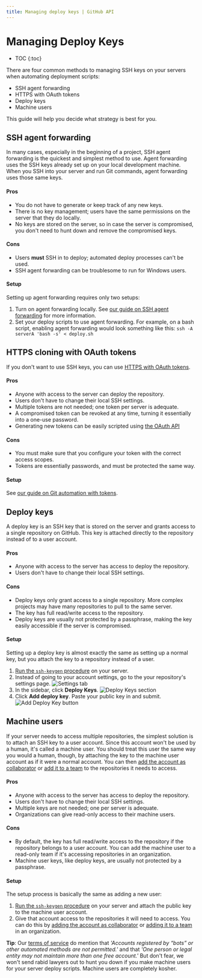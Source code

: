 ```yaml
---
title: Managing deploy keys | GitHub API
---
```


# Managing Deploy Keys

* TOC
{:toc}

There are four common methods to managing SSH keys on your servers when automating deployment scripts:

* SSH agent forwarding
* HTTPS with OAuth tokens
* Deploy keys
* Machine users

This guide will help you decide what strategy is best for you.

## SSH agent forwarding

In many cases, especially in the beginning of a project, SSH agent forwarding is the quickest and simplest method to use.  Agent forwarding uses the SSH keys already set up on your local development machine. When you SSH into your server and run Git commands, agent forwarding uses those same keys.

#### Pros

* You do not have to generate or keep track of any new keys.
* There is no key management; users have the same permissions on the server that they do locally.
* No keys are stored on the server, so in case the server is compromised, you don't need to hunt down and remove the compromised keys.

#### Cons

* Users **must** SSH in to deploy; automated deploy processes can't be used.
* SSH agent forwarding can be troublesome to run for Windows users.

#### Setup

Setting up agent forwarding requires only two setups:

1. Turn on agent forwarding locally. See [our guide on SSH agent forwarding][ssh-agent-forwarding] for more information.
2. Set your deploy scripts to use agent forwarding. For example, on a bash script, enabling agent forwarding would look something like this: `ssh -A serverA 'bash -s' < deploy.sh`

## HTTPS cloning with OAuth tokens

If you don't want to use SSH keys, you can use [HTTPS with OAuth tokens][git-automation].

#### Pros

* Anyone with access to the server can deploy the repository.
* Users don't have to change their local SSH settings.
* Multiple tokens are not needed; one token per server is adequate.
* A compromised token can be revoked at any time, turning it essentially into a one-use password.
* Generating new tokens can be easily scripted using [the OAuth API](https://developer.github.com/v3/oauth_authorizations/#create-a-new-authorization)

#### Cons

* You must make sure that you configure your token with the correct access scopes.
* Tokens are essentially passwords, and must be protected the same way.

#### Setup

See [our guide on Git automation with tokens][git-automation].

## Deploy keys

A deploy key is an SSH key that is stored on the server and grants access to a single repository on GitHub.  This key is attached directly to the repository instead of to a user account.

#### Pros

* Anyone with access to the server has access to deploy the repository.
* Users don't have to change their local SSH settings.

#### Cons

* Deploy keys only grant access to a single repository. More complex projects may have many repositories to pull to the same server.
* The key has full read/write access to the repository.
* Deploy keys are usually not protected by a passphrase, making the key easily accessible if the server is compromised.

#### Setup

Setting up a deploy key is almost exactly the same as setting up a normal key, but you attach the key to a repository instead of a user.

1. [Run the `ssh-keygen` procedure][generating-ssh-keys] on your server.
2. Instead of going to your account settings, go to the your repository's settings page.
   ![Settings tab](https://github-images.s3.amazonaws.com/help/repository/repo-actions-settings.png)
3. In the sidebar, click **Deploy Keys**.
   ![Deploy Keys section](/images/deploy-keys.png)
3. Click **Add deploy key**. Paste your public key in and submit.
   ![Add Deploy Key button](https://github-images.s3.amazonaws.com/help/repository/repo-deploy-key.png)

## Machine users

If your server needs to access multiple repositories, the simplest solution is to attach an SSH key to a user account.  Since this account won't be used by a human, it's called a machine user. You should treat this user the same way you would a human, though, by attaching the key to the machine user account as if it were a normal account. You can then [add the account as collaborator][collaborator] or [add it to a team][team] to the repositories it needs to access.

#### Pros

* Anyone with access to the server has access to deploy the repository.
* Users don't have to change their local SSH settings.
* Multiple keys are not needed; one per server is adequate.
* Organizations can give read-only access to their machine users.

#### Cons

* By default, the key has full read/write access to the repository if the repository belongs to a user account. You can add the machine user to a read-only team if it's accessing repositories in an organization.
* Machine user keys, like deploy keys, are usually not protected by a passphrase.

#### Setup

The setup process is basically the same as adding a new user:

1. [Run the `ssh-keygen` procedure][generating-ssh-keys] on your server and attach the public key to the machine user account.
2. Give that account access to the repositories it will need to access. You can do this by [adding the account as collaborator][collaborator] or [adding it to a team][team] in an organization.


<div class="alert">

<strong>Tip</strong>: Our <a href="https://help.github.com/articles/github-terms-of-service">terms of service</a> do mention that <em>'Accounts registered by “bots” or other automated methods are not permitted.'</em> and that <em>'One person or legal entity may not maintain more than one free account.'</em>  But don't fear, we won't send rabid lawyers out to hunt you down if you make machine users for your server deploy scripts. Machine users are completely kosher.

</div>

[ssh-agent-forwarding]: /guides/using-ssh-agent-forwarding/
[generating-ssh-keys]: /articles/generating-ssh-keys
[tos]: https://help.github.com/articles/github-terms-of-service
[git-automation]: https://help.github.com/articles/git-automation-with-oauth-tokens
[collaborator]: https://help.github.com/articles/how-do-i-add-a-collaborator
[team]: https://help.github.com/articles/adding-organization-members-to-a-team
